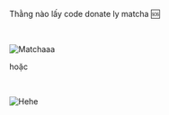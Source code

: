 Thằng nào lấy code donate ly matcha 🆘

<br>

![Matchaaa](https://www.shutterstock.com/image-vector/matcha-green-tea-flavor-shake-260nw-1573465510.jpg)

hoặc

<br>

![Hehe](https://drive.google.com/file/d/1K7dF70zm59EHjclzig7rC4KRNt0ybkq_/view?usp=drivesdk)

 
